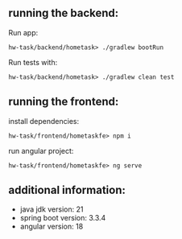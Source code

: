 ## running the backend:
Run app:
```console
hw-task/backend/hometask> ./gradlew bootRun 
```
Run tests with:
```console
hw-task/backend/hometask> ./gradlew clean test
```

## running the frontend:
install dependencies:
```console
hw-task/frontend/hometaskfe> npm i
```
run angular project:
```console
hw-task/frontend/hometaskfe> ng serve
```

## additional information:
* java jdk version: 21
* spring boot version: 3.3.4
* angular version: 18